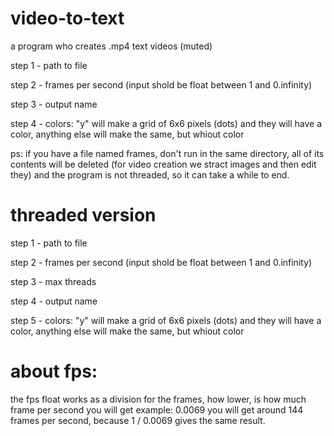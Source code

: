 # video-to-text
a program who creates .mp4 text videos (muted)



step 1 - path to file

step 2 - frames per second (input shold be float between 1 and 0.infinity)

step 3 - output name

step 4 - colors: "y" will make a grid of 6x6 pixels (dots) and they will have a color, anything else will make the same, but whiout color


ps: if you have a file named frames, don't run in the same directory, all of its contents will be deleted (for video creation we stract images and then edit they)
and the program is not threaded, so it can take a while to end.

# threaded version
step 1 - path to file

step 2 - frames per second (input shold be float between 1 and 0.infinity)

step 3 - max threads

step 4 - output name

step 5 - colors: "y" will make a grid of 6x6 pixels (dots) and they will have a color, anything else will make the same, but whiout color


# about fps:

the fps float works as a division for the frames, how lower, is how much frame per second you will get
example: 0.0069 you will get around 144 frames per second, because 1 / 0.0069 gives the same result.
